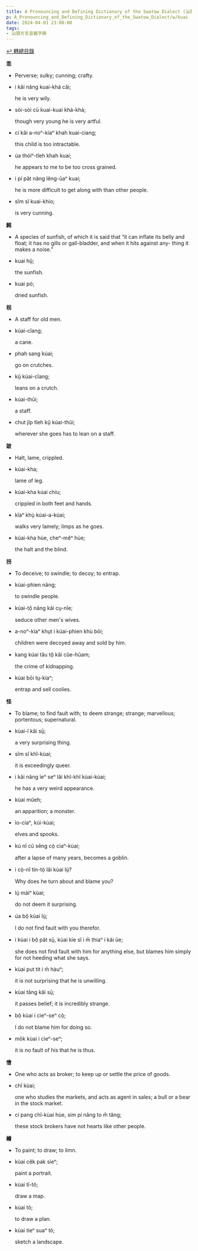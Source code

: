 ```yaml
---
title: A Pronouncing and Defining Dictionary of the Swatow Dialect (汕頭方言音義字典) / kuai
p: A_Pronouncing_and_Defining_Dictionary_of_the_Swatow_Dialect/w/kuai
date: 2024-04-01 23:00:00
tags: 
- 汕頭方言音義字典
---
```


[↩️ 轉總目錄](/A_Pronouncing_and_Defining_Dictionary_of_the_Swatow_Dialect)


**乖**
- Perverse; sulky; cunning; crafty.

- i kâi nâng kuai-khá căi;

  he is very wily.

- sòi-sòi cū kuai-kuai khá-khá;

  though very young he is very artful.

- cí kâi a-noⁿ-kíaⁿ khah kuai-ciang;

  this child is too intractable.

- úa thóiⁿ-tîeh khah kuai;

  he appears to me to be too cross grained.

- i pí pât nâng lêng-ūaⁿ kuai;

  he is more difficult to get along with than other people.

- sĭm sĭ kuai-khío;

  is very cunning.

**䲅**
- A species of sunfish, of which it is said that “it can inflate its belly and float; it has no gills or gall-bladder, and  when it hits against any- thing it makes a noise.”

- kuai hṳ̂;

  the sunfish.

- kuai pó;

  dried sunfish.

**柺**
- A staff for old men.

- kúai-cĭang;

  a cane.

- phah sang kúai;

  go on crutches.

- kṳ̂ kúai-cĭang;

  leans on a crutch.

- kúai-thûi;

  a staff.

- chut jîp tîeh kṳ̂ kúai-thûi;

  wherever she goes has to lean on a staff.

**跛**
- Halt, lame, crippled.

- kúai-kha;

  lame of leg.

- kúai-kha kúai chíu;

  crippled in both feet and hands.

- kîaⁿ khṳ̀ kúai-a-kúai;

  walks very lamely; limps as he goes.

- kúai-kha hùe, cheⁿ-mêⁿ hùe;

  the halt and the blind.

**拐**
- To deceive; to swindle; to decoy; to entrap.

- kúai-phìen nâng;

  to swindle people.

- kúai-tô̤ nâng kâi cṳ-nîe;

  seduce other men's wives.

- a-noⁿ-kíaⁿ khṳt i kúai-phìen khù bōi;

  children were decoyed away and sold by him.

- kang kúai tău tô̤ kâi cŭe-hŭam;

  the crime of kidnapping.

- kúai bōi tṳ-kíaⁿ;

  entrap and sell coolies.

**怪**
- To blame; to find fault with; to deem strange; strange; marvellous; portentous; supernatural.

- kùai-ĭ kâi sṳ̄;

  a very surprising thing.

- sĭm sĭ khî-kùai;

  it is exceedingly queer.

- i kâi nâng īeⁿ seⁿ lâi khî-khî kùai-kùai;

  he has a very weird appearance.

- kùai mûeh;

  an apparition; a monster.

- ìo-ciaⁿ, kúi-kùai;

  elves and spooks.

- kú nî cū sêng cò̤ ciaⁿ-kùai;

  after a lapse of many years, becomes a goblin.

- i cò̤-nî tin-tò̤ lâi kùai lṳ́?

  Why does he turn about and blame you?

- lṳ́ màiⁿ kùai;

  do not deem it surprising.

- úa bô̤ kùai lṳ́;

  I do not find fault with you therefor.

- i kùai i bô̤ pât sṳ̄, kùai kìe sĭ i m̄ thiaⁿ i kâi ūe;

  she does not find fault with him for anything else, but blames him simply for not heeding what she says.

- kùai put tit i m̄ hàuⁿ;

  it is not surprising that he is unwilling.

- kùai tăng kâi sṳ̄;

  it passes belief; it is incredibly strange.

- bô̤ kùai i cìeⁿ-seⁿ cò̤;

  I do not blame him for doing so.

- môk kùai i cìeⁿ-seⁿ;

  it is no fault of his that he is thus.

**儈**
- One who acts as broker; to keep up or settle the price of goods.

- chĭ kùai;

  one who studies the markets, and acts as agent in sales; a bull or a bear in the stock market.

- cí pang chĭ-kùai hùe, sim pí nâng to m̄ tâng;

  these stock brokers have not hearts like other people.

**繪**
- To paint; to draw; to limn.

- kùai cêk pak sìeⁿ;

  paint a portrait.

- kùai tī-tô;

  draw a map.

- kùai tô;

  to draw a plan.

- kùai tieⁿ suaⁿ tô;

  sketch a landscape.